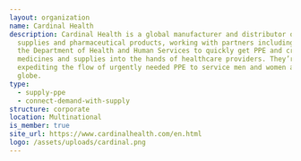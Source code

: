 ```yaml
---
layout: organization
name: Cardinal Health
description: Cardinal Health is a global manufacturer and distributor of medical
  supplies and pharmaceutical products, working with partners including FEMA and
  the Department of Health and Human Services to quickly get PPE and critical
  medicines and supplies into the hands of healthcare providers. They’re also
  expediting the flow of urgently needed PPE to service men and women around the
  globe.
type:
  - supply-ppe
  - connect-demand-with-supply
structure: corporate
location: Multinational
is_member: true
site_url: https://www.cardinalhealth.com/en.html
logo: /assets/uploads/cardinal.png
---
```

